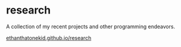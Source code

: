 # research
A collection of my recent projects and other programming endeavors.

[ethanthatonekid.github.io/research](https://ethanthatonekid.github.io/research/)
